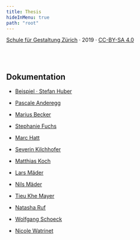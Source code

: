```yaml
---
title: Thesis
hideInMenu: true
path: "root"
---
```




<div class="column__text">


[Schule für Gestaltung Zürich](https://sfgz.ch/) · 2019 · [CC-BY-SA 4.0](https://creativecommons.org/licenses/by-sa/4.0/)


<br />
<br />


## Dokumentation

* [Beispiel · Stefan Huber](/posts/2020/example/)


* [Pascale Anderegg](/posts/2020/pascale/)
* [Marius Becker](/posts/2020/marius/)
* [Stephanie Fuchs](/posts/2020/steffi/)
* [Marc Hatt](/posts/2020/marc/)
* [Severin Kilchhofer](/posts/2020/severin/)
* [Matthias Koch](/posts/2020/matthias/)
* [Lars Mäder](/posts/2020/lars/)
* [Nils Mäder](/posts/2020/nils/)
* [Tieu Khe Mayer](/posts/2020/tieukhe/)
* [Natasha Ruf](/posts/2020/natasha/)
* [Wolfgang Schoeck](/posts/2020/wolfgang/)
* [Nicole Watrinet](/posts/2020/nicole/)


</div>
